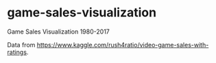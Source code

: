 # game-sales-visualization
Game Sales Visualization 1980-2017

Data from https://www.kaggle.com/rush4ratio/video-game-sales-with-ratings.
